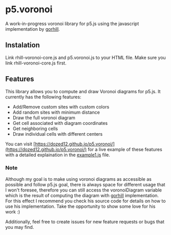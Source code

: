# p5.voronoi

A work-in-progress voronoi library for p5.js using the javascript implementation by [gorhill](https://github.com/gorhill/Javascript-Voronoi).

## Instalation 

Link rhill-voronoi-core.js and p5.voronoi.js to your HTML file. Make sure you link rhill-voronoi-core.js first.

## Features

This library allows you to compute and draw Voronoi diagrams for p5.js.
It currently has the following features:

- Add/Remove custom sites with custom colors
- Add random sites with minimum distance
- Draw the full voronoi diagram
- Get cell associated with diagram coordinates
- Get neighboring cells
- Draw individual cells with different centers

You can visit [https://dozed12.github.io/p5.voronoi/](https://dozed12.github.io/p5.voronoi/) for a live example of these features with a detailed explaination in the [example1.js](https://github.com/Dozed12/p5.voronoi/blob/master/example1.js) file.

### Note

Although my goal is to make using voronoi diagrams as accessible as possible and follow p5.js goal, there is always space for different usage that I won't foresee, therefore you can still access the voronoiDiagram variable which is the result of computing the diagram with [gorhill](https://github.com/gorhill/Javascript-Voronoi) implementation. For this effect I recommend you check his source code for details on how to use his implementation. Take the opportunity to show some love for his work :)

Additionally, feel free to create issues for new feature requests or bugs that you may find.
